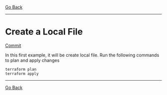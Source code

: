 [Go Back](../README.md)
___
# Create a Local File

[Commit](https://github.com/silasstoffel/FullCycle-Terraform/commit/7ece062eb0b26ade069dafd88fc71fed38bd44e7)

In this first example, it will be create local file.
Run the following commands to plan and apply changes

```shell
terraform plan
terraform apply
```

___
[Go Back](../README.md)
